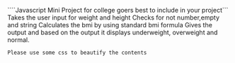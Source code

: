 ````Javascript Mini Project for college goers best to include in your project```
Takes the user input for weight and height
Checks for not number,empty and string
Calculates the bmi by using standard bmi formula
Gives the output and based on the output it displays underweight, overweight and normal.

``Please use some css to beautify the contents ``
